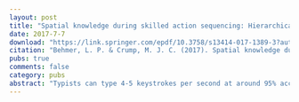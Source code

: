 ```yaml
---
layout: post
title: "Spatial knowledge during skilled action sequencing: Hierarchical versus non-hierarchical representations"
date: 2017-7-7
download: "https://link.springer.com/epdf/10.3758/s13414-017-1389-3?author_access_token=pC1d6ZZJjUEGlPh8A-Dr_pAH0g46feNdnc402WrhzyrjKH7VZxL1TlB4h4YRpn0uS0QB04xR9thfgo1BXVRyWDFRaZS_F7vH4mmG81H_7Q_cg7Ws-XByYvbO4fY4nUSFjfPfkjdr47xYjhn4U_A6Bg%3D%3D"
citation: "Behmer, L. P. & Crump, M. J. C. (2017). Spatial knowledge during skilled action sequencing: Hierarchical versus non-hierarchical representations. Attention, Perception, & Psychophysics, 79, 2435-2448."
pubs: true
comments: false
category: pubs
abstract: "Typists can type 4-5 keystrokes per second at around 95% accuracy, yet they appear to have poor declarative knowledge of key locations. Logan and Crump (2011) accounted for this paradox by proposing that typing is hierarchically organized into two loops, with an outer-loop that transforms sentences into words and passes each word, one at a time, to an inner-loop which transforms each word into its constituent keystrokes; however the nature of the inner-loop’s spatial knowledge is not well understood. Key locations may be learned through the experiences of locating and traversing between keys. In daily life, people tend to type structured language and as a consequence certain keys and key-to-key transitions are experienced more frequently than others. Here, we asked whether or not this knowledge is structured hierarchically. For example, knowledge of key locations may be nested within representations of words, or the inner-loop may rely on knowledge that is independent from higher level structures. To test this, we had people type English, English-like, and random strings during normal, partially-occluded, and occluded typing. In both partially-occluded and occluded typing, error rates were higher while typing random strings compared to English and English-like strings, whereas there was no difference in error rates between English and English-like strings. This suggests that typists’ spatial knowledge of the keyboard is not driven by hierarchical word-level representations, but instead is likely driven by a collection of individual processes, such as knowledge of the sequential structure of language acquired by typing more frequently occurring letters."
---
```

